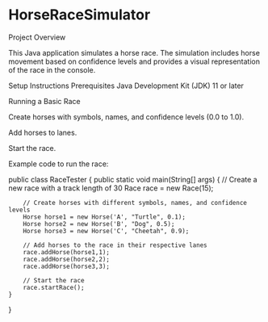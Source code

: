 # HorseRaceSimulator

Project Overview

This Java application simulates a horse race. The simulation includes horse movement based on confidence levels and provides a visual representation of the race in the console.

Setup Instructions
Prerequisites
Java Development Kit (JDK) 11 or later

Running a Basic Race

Create horses with symbols, names, and confidence levels (0.0 to 1.0).

Add horses to lanes.

Start the race.

Example code to run the race:


public class RaceTester {
    public static void main(String[] args) {
        // Create a new race with a track length of 30
        Race race = new Race(15);
        
        // Create horses with different symbols, names, and confidence levels
        Horse horse1 = new Horse('A', "Turtle", 0.1);
        Horse horse2 = new Horse('B', "Dog", 0.5);
        Horse horse3 = new Horse('C', "Cheetah", 0.9);
        
        // Add horses to the race in their respective lanes
        race.addHorse(horse1,1);
        race.addHorse(horse2,2);
        race.addHorse(horse3,3);
        
        // Start the race
        race.startRace();
    }
}

